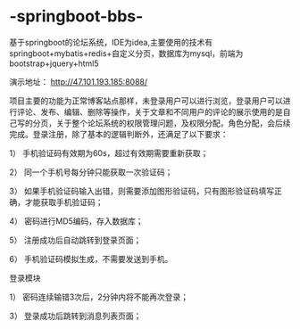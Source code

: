 # -springboot-bbs-
基于springboot的论坛系统，IDE为idea,主要使用的技术有springboot+mybatis+redis+自定义分页，数据库为mysql，前端为bootstrap+jquery+html5

演示地址：
http://47.101.193.185:8088/

项目主要的功能为正常博客站点那样，未登录用户可以进行浏览，登录用户可以进行评论、发布、编辑、删除等操作，关于文章和不同用户的评论的展示使用的是自己写的分页，关于整个论坛系统的权限管理问题，及权限分配，角色分配，会后续完成。登录注册，除了基本的逻辑判断外，还满足了以下要求：

1）	手机验证码有效期为60s，超过有效期需要重新获取；

2）	同一个手机号每分钟只能获取一次验证码；

3）	如果手机验证码输入出错，则需要添加图形验证码，只有图形验证码填写正确，才能获取手机验证码；

4）	密码进行MD5编码，存入数据库；

5）	注册成功后自动跳转到登录页面；

6）	手机验证码模拟生成，不需要发送到手机。


登录模块

1）	密码连续输错3次后，2分钟内将不能再次登录；

3）	登录成功后跳转到消息列表页面；



